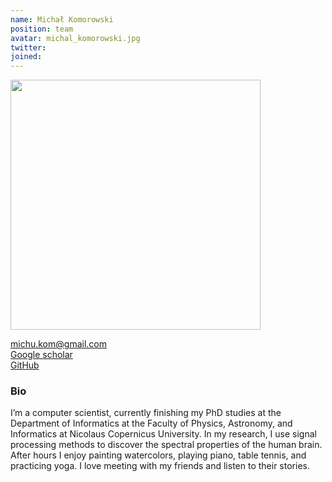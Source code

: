 ```yaml
---
name: Michał Komorowski
position: team
avatar: michal_komorowski.jpg
twitter: 
joined: 
---
```


<img width="400" src="{{site.baseurl}}/images/people/{{page.avatar}}" data-action="zoom">

<i class="fa fa-envelope-o"></i><a href="mailto:michu.kom@gmail.com"> michu.kom@gmail.com</a><br>
<i class="fa fa-bar-chart"></i><a href="https://scholar.google.pl/citations?user=vdusSBYAAAAJ&hl"> Google scholar</a><br>
<i class="fa fa-github"></i><a href="https://github.com/micholeodon"> GitHub</a><br>
<!--<i class="fa fa-home"></i><a href="https://kfinc.github.io"> Personal webpage</a><br>-->
<!--<i class="fa fa-file"></i><a href="https://github.com/kfinc/cv/blob/master/Finc_CV.pdf"> CV</a> <br>-->




### Bio

I’m a computer scientist, currently finishing my PhD studies at the Department of Informatics at the Faculty of Physics, Astronomy, and Informatics at Nicolaus Copernicus University. In my research, I use signal processing methods to discover the spectral properties of the human brain. After hours I enjoy painting watercolors, playing piano, table tennis, and practicing yoga. I love meeting with my friends and listen to their stories.

